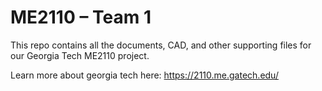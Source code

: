 # ME2110 – Team 1

This repo contains all the documents, CAD, and other supporting files for our Georgia Tech ME2110 project.


Learn more about georgia tech here: https://2110.me.gatech.edu/
